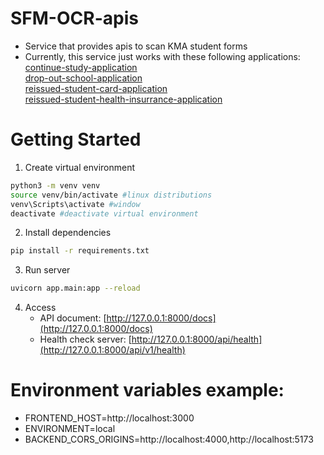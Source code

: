 # SFM-OCR-apis

- Service that provides apis to scan KMA student forms</br>
- Currently, this service just works with these following applications:</br>
  [continue-study-application](ocr/base-form/continue-study-application/1.jpg)</br>
  [drop-out-school-application](ocr/base-form/drop-out-school-application/1.jpg)</br>
  [reissued-student-card-application](ocr/base-form/reissued-student-card-application/1.jpg)</br>
  [reissued-student-health-insurrance-application](ocr/base-form/reissued-student-health-insurrance-application/1.jpg)</br>

# Getting Started

1. Create virtual environment

```bash
python3 -m venv venv
source venv/bin/activate #linux distributions
venv\Scripts\activate #window
deactivate #deactivate virtual environment
```

2. Install dependencies

```bash
pip install -r requirements.txt
```

3. Run server

```bash
uvicorn app.main:app --reload
```

4. Access
   - API document: [http://127.0.0.1:8000/docs](http://127.0.0.1:8000/docs)
   - Health check server: [http://127.0.0.1:8000/api/health](http://127.0.0.1:8000/api/v1/health)

# Environment variables example:

- FRONTEND_HOST=http://localhost:3000
- ENVIRONMENT=local
- BACKEND_CORS_ORIGINS=http://localhost:4000,http://localhost:5173
